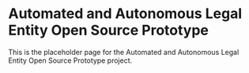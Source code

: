 # Automated and Autonomous Legal Entity Open Source Prototype

This is the placeholder page for the Automated and Autonomous Legal Entity Open Source Prototype project.
